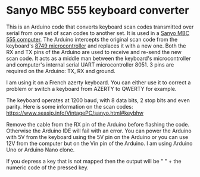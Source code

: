 # Sanyo MBC 555 keyboard converter
This is an Arduino code that converts keyboard scan codes transmitted over serial from one set of scan codes to another set. It is used in a [Sanyo MBC 555 computer](https://en.wikipedia.org/wiki/MBC-550). The Arduino intercepts the original scan code from the keyboard's [8749 microcontroller](https://en.wikipedia.org/wiki/Intel_MCS-48) and replaces it with a new one. Both the RX and TX pins of the Arduino are used to receive and re-send the new scan code. It acts as a middle man between the keyboard's microcontroller and computer's internal serial UART microcontroller 8051. 3 pins are required on the Arduino: TX, RX and ground.

I am using it on a French azerty keyboard. You can either use it to correct a problem or switch a keyboard from AZERTY to QWERTY for example.

The keyboard operates at 1200 baud, with 8 data bits, 2 stop bits and even parity. 
Here is some information on the scan codes: https://www.seasip.info/VintagePC/sanyo.html#keybhw

Remove the cable from the RX pin of the Arduino before flashing the code. Otherwise the Arduino IDE will fail with an error.
You can power the Arduino with 5V from the keyboard using the 5V pin on the Arduino or you can use 12V from the computer but on the Vin pin of the Arduino. I am using Arduino Uno or Arduino Nano clone.

If you depress a key that is not mapped then the output will be " " + the numeric code of the pressed key.
